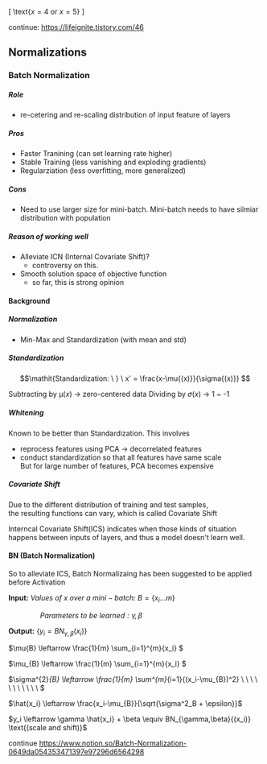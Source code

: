 \[ 
\text{$x=4$ or $x=5$} 
\]


continue: https://lifeignite.tistory.com/46

## Normalizations
### Batch Normalization
##### Role
  - re-cetering and re-scaling distribution of input feature of layers
##### Pros
  - Faster Tranining (can set learning rate higher)
  - Stable Training (less vanishing and exploding gradients)
  - Regularziation (less overfitting, more generalized)
##### Cons
  - Need to use larger size for mini-batch. Mini-batch needs to have silmiar distribution with population
##### Reason of working well
  - Alleviate ICN (Internal Covariate Shift)?
    - controversy on this. 
  - Smooth solution space of objective function
    - so far, this is strong opinion
 
#### Background
##### Normalization
  - Min-Max and Standardization (with mean and std)

##### Standardization

$$\mathit{Standardization: \ } \ x' = \frac{x-\mu{(x)}}{\sigma{(x)}} $$

Subtracting by µ(𝑥) -> zero-centered data
Dividing by 𝜎(𝑥) -> 1 ~ -1

##### Whitening
Known to be better than Standardization.
This involves  
  - reprocess features using PCA -> decorrelated features
  - conduct standardization so that all features have same scale  
But for large number of features, PCA becomes expensive

##### Covariate Shift
Due to the different distribution of training and test samples,  
the resulting functions can vary, which is called Covariate Shift 

Interncal Covariate Shift(ICS) indicates when those kinds of situation happens between inputs of layers, and
thus a model doesn't learn well. 

#### BN (Batch Normalization)
So to alleviate ICS, Batch Normalizaing has been suggested to be applied before Activation

$\mathbf{Input: \ } \mathit{Values \ of \ x \ over \ a \ mini-batch: \ } B = \{x_i...m\}$

$\mathit{\ \ \ \ \ \ \ \ \ \ \ \ \ \ \ \ Parameters \ to \ be \ learned: \gamma,\beta}$

$\mathbf{Output: \ } \{ y_i=BN_{\gamma,\beta}(x_i) \}$

$\mu{B} \leftarrow \frac{1}{m} \sum_{i=1}^{m}{x_i} $

$\mu_{B} \leftarrow \frac{1}{m} \sum_{i=1}^{m}{x_i} $

$\sigma^{2}_{B} \leftarrow \frac{1}{m} \sum^{m}_{i=1}{(x_i-\mu_{B})^2} \ \ \ \ \ \ \ \ \ \ \ $

$\hat{x_i} \leftarrow \frac{x_i-\mu_{B}}{\sqrt{\sigma^2_B + \epsilon}}$

$y_i \leftarrow \gamma \hat{x_i} + \beta \equiv BN_{\gamma,\beta}{(x_i)} \text{(scale and shift)}$  

continue
https://www.notion.so/Batch-Normalization-0649da054353471397e97296d6564298
